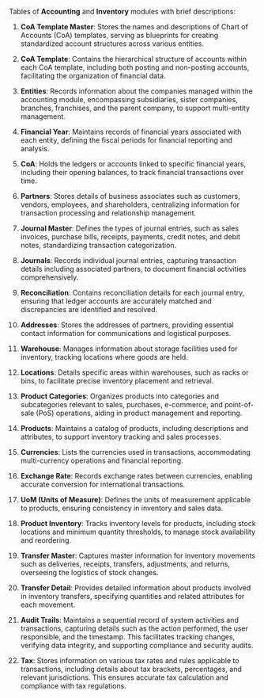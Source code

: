 Tables of **Accounting** and **Inventory** modules with brief descriptions:

1. **CoA Template Master**: Stores the names and descriptions of Chart of Accounts (CoA) templates, serving as blueprints for creating standardized account structures across various entities.

2. **CoA Template**: Contains the hierarchical structure of accounts within each CoA template, including both posting and non-posting accounts, facilitating the organization of financial data.

3. **Entities**: Records information about the companies managed within the accounting module, encompassing subsidiaries, sister companies, branches, franchises, and the parent company, to support multi-entity management.

4. **Financial Year**: Maintains records of financial years associated with each entity, defining the fiscal periods for financial reporting and analysis.

5. **CoA**: Holds the ledgers or accounts linked to specific financial years, including their opening balances, to track financial transactions over time.

6. **Partners**: Stores details of business associates such as customers, vendors, employees, and shareholders, centralizing information for transaction processing and relationship management.

7. **Journal Master**: Defines the types of journal entries, such as sales invoices, purchase bills, receipts, payments, credit notes, and debit notes, standardizing transaction categorization.

8. **Journals**: Records individual journal entries, capturing transaction details including associated partners, to document financial activities comprehensively.

9. **Reconciliation**: Contains reconciliation details for each journal entry, ensuring that ledger accounts are accurately matched and discrepancies are identified and resolved.

10. **Addresses**: Stores the addresses of partners, providing essential contact information for communications and logistical purposes.

11. **Warehouse**: Manages information about storage facilities used for inventory, tracking locations where goods are held.

12. **Locations**: Details specific areas within warehouses, such as racks or bins, to facilitate precise inventory placement and retrieval.

13. **Product Categories**: Organizes products into categories and subcategories relevant to sales, purchases, e-commerce, and point-of-sale (PoS) operations, aiding in product management and reporting.

14. **Products**: Maintains a catalog of products, including descriptions and attributes, to support inventory tracking and sales processes.

15. **Currencies**: Lists the currencies used in transactions, accommodating multi-currency operations and financial reporting.

16. **Exchange Rate**: Records exchange rates between currencies, enabling accurate conversion for international transactions.

17. **UoM (Units of Measure)**: Defines the units of measurement applicable to products, ensuring consistency in inventory and sales data.

18. **Product Inventory**: Tracks inventory levels for products, including stock locations and minimum quantity thresholds, to manage stock availability and reordering.

19. **Transfer Master**: Captures master information for inventory movements such as deliveries, receipts, transfers, adjustments, and returns, overseeing the logistics of stock changes.

20. **Transfer Detail**: Provides detailed information about products involved in inventory transfers, specifying quantities and related attributes for each movement.

21. **Audit Trails**: Maintains a sequential record of system activities and transactions, capturing details such as the action performed, the user responsible, and the timestamp. This facilitates tracking changes, verifying data integrity, and supporting compliance and security audits. 

22. **Tax**: Stores information on various tax rates and rules applicable to transactions, including details about tax brackets, percentages, and relevant jurisdictions. This ensures accurate tax calculation and compliance with tax regulations.

